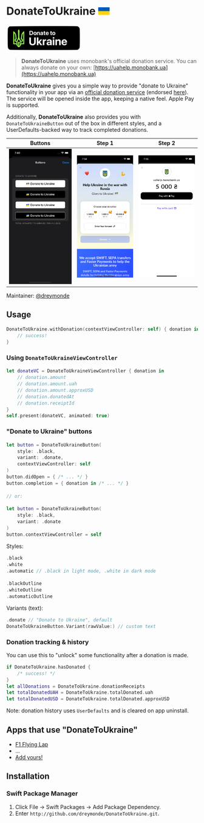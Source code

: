 # DonateToUkraine <img src="_Media/flag.png" height="20">

<img src="_Media/ukraine.png" height="70">

> **DonateToUkraine** uses monobank's official donation service. You can always donate on your own: [https://uahelp.monobank.ua](https://uahelp.monobank.ua)

**DonateToUkraine** gives you a simple way to provide "donate to Ukraine" functionality in your app via an [official donation service](https://uahelp.monobank.ua) (endorsed [here](https://twitter.com/ng_ukraine/status/1498058822740553733)). The service will be opened inside the app, keeping a native feel. Apple Pay is supported.

Additionally, **DonateToUkraine** also provides you with `DonateToUkraineButton` out of the box in different styles, and a UserDefaults-backed way to track completed donations.

| Buttons | Step 1 | Step 2 |
| --- | --- | --- |
| ![s0](_Media/buttons.png) | ![s1](_Media/screen1.png) | ![s1](_Media/screen2.png) |

Maintainer: [@dreymonde](https://github.com/dreymonde)

## Usage

```swift
DonateToUkraine.withDonation(contextViewController: self) { donation in
    // success!
}
```

### Using `DonateToUkraineViewController`

```swift
let donateVC = DonateToUkraineViewController { donation in
    // donation.amount
    // donation.amount.uah
    // donation.amount.approxUSD
    // donation.donatedAt
    // donation.receiptId
}
self.present(donateVC, animated: true)
```

### "Donate to Ukraine" buttons

```swift
let button = DonateToUkraineButton(
    style: .black,
    variant: .donate,
    contextViewController: self
)
button.didOpen = { /* ... */ }
button.completion = { donation in /* ... */ }

// or:

let button = DonateToUkraineButton(
    style: .black,
    variant: .donate
)
button.contextViewController = self
```

Styles:

```swift
.black
.white
.automatic // .black in light mode, .white in dark mode

.blackOutline
.whiteOutline
.automaticOutline
```

Variants (text):

```swift
.donate // "Donate to Ukraine", default
DonateToUkraineButton.Variant(rawValue:) // custom text
```

### Donation tracking & history

You can use this to "unlock" some functionality after a donation is made.

```swift
if DonateToUkraine.hasDonated {
    /* success! */
}
let allDonations = DonateToUkraine.donationReceipts
let totalDonatedUAH = DonateToUkraine.totalDonated.uah
let totalDonatedUSD = DonateToUkraine.totalDonated.approxUSD
```

Note: donation history uses `UserDefaults` and is cleared on app uninstall.

## Apps that use "DonateToUkraine"

- [F1 Flying Lap](https://f1flyinglap.com)
- ...
- [Add yours!](https://github.com/dreymonde/DonateToUkraine/edit/main/README.md)

## Installation

### Swift Package Manager
1. Click File &rarr; Swift Packages &rarr; Add Package Dependency.
2. Enter `http://github.com/dreymonde/DonateToUkraine.git`.
